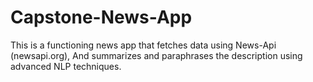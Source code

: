 # Capstone-News-App
This is a functioning news app that fetches data using News-Api (newsapi.org), And summarizes and paraphrases the description using advanced NLP techniques.
